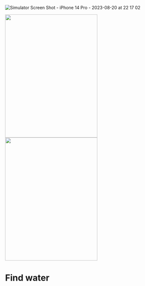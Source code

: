 ![Simulator Screen Shot - iPhone 14 Pro - 2023-08-20 at 22 17 02](https://github.com/RAM6IOS/Find-water/assets/58077232/7ce88477-9024-4998-94c2-3d3538983295)


<img src= https://github.com/RAM6IOS/Find-water/assets/58077232/07ea2649-36e9-442d-b021-b34077912c5a width="300" height="400"/>

<img src= https://github.com/RAM6IOS/Find-water/assets/58077232/7ce88477-9024-4998-94c2-3d3538983295 width="300" height="400"/>

# Find water
